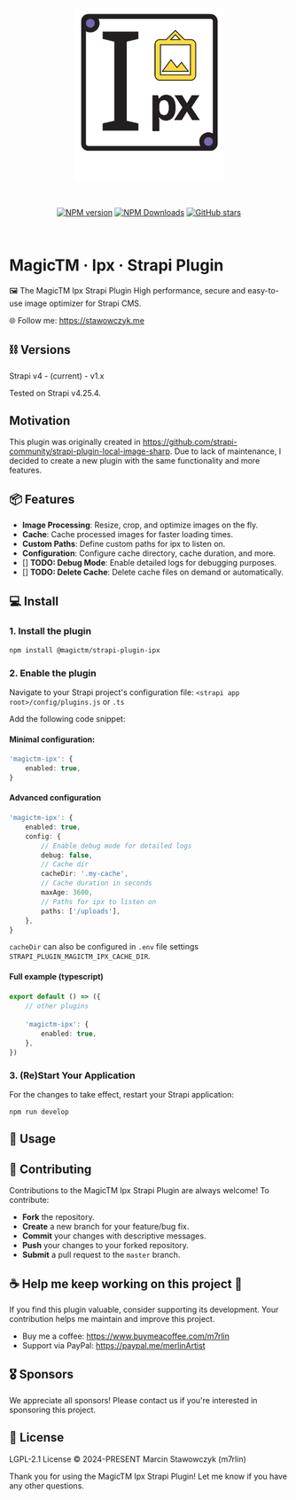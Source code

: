 <p align="center">
  <a href="https://magictm.com" target="_blank" rel="noopener noreferrer">
    <img width="270" src="assets/logo.svg" alt="Project Logo"> 
  </a>
</p>

<br/>

<p align="center">
<a href='#'>
</a>
<a href="https://www.npmjs.com/package/@magictm/strapi-plugin-ipx" target="__blank"><img alt="NPM version" src="https://img.shields.io/npm/v/@magictm/strapi-plugin-ipx?flat&colorA=0e0a18&colorB=8c67ef"></a>
<a href="https://www.npmjs.com/package/@magictm/strapi-plugin-ipx" target="__blank"><img alt="NPM Downloads" src="https://img.shields.io/npm/dm/@magictm/strapi-plugin-ipx?flat&colorA=0e0a18&colorB=8c67ef"></a>
<a href="https://github.com/magictm/strapi-plugin-ipx" target="__blank"><img alt="GitHub stars" src="https://img.shields.io/github/stars/magictm/strapi-plugin-ipx?flat&colorA=0e0a18&colorB=8c67ef"></a>
</p>

<br/>

<h1 align='left'>MagicTM · Ipx · Strapi Plugin</h1>

🖼️ The MagicTM Ipx Strapi Plugin High performance, secure and easy-to-use image optimizer for Strapi CMS.

🌐 Follow me: https://stawowczyk.me

## ⛓ Versions

Strapi v4 - (current) - v1.x

Tested on Strapi v4.25.4.

## Motivation

This plugin was originally created in https://github.com/strapi-community/strapi-plugin-local-image-sharp. Due to lack of maintenance, I decided to create a new plugin with the same functionality and more features.

## 📦 Features

- **Image Processing**: Resize, crop, and optimize images on the fly.
- **Cache**: Cache processed images for faster loading times.
- **Custom Paths**: Define custom paths for ipx to listen on.
- **Configuration**: Configure cache directory, cache duration, and more.
- [] **TODO: Debug Mode**: Enable detailed logs for debugging purposes.
- [] **TODO: Delete Cache**: Delete cache files on demand or automatically.

## 💻 Install

### 1. Install the plugin

```bash
npm install @magictm/strapi-plugin-ipx
```

### 2. Enable the plugin

Navigate to your Strapi project's configuration file:
`<strapi app root>/config/plugins.js` or `.ts`

Add the following code snippet:

#### Minimal configuration:

```ts
'magictm-ipx': {
    enabled: true,
}
```

#### Advanced configuration

```ts
'magictm-ipx': {
    enabled: true,
    config: {
        // Enable debug mode for detailed logs
        debug: false,
        // Cache dir
        cacheDir: '.my-cache',
        // Cache duration in seconds
        maxAge: 3600,
        // Paths for ipx to listen on
        paths: ['/uploads'],
    },
}
```

`cacheDir` can also be configured in `.env` file settings `STRAPI_PLUGIN_MAGICTM_IPX_CACHE_DIR`.

#### Full example (typescript)

```ts
export default () => ({
    // other plugins

    'magictm-ipx': {
        enabled: true,
    },
})
```

### 3. (Re)Start Your Application

For the changes to take effect, restart your Strapi application:

```
npm run develop
```

## 🚀 Usage



## 🤝 Contributing

Contributions to the MagicTM Ipx Strapi Plugin are always welcome! To contribute:

-   **Fork** the repository.
-   **Create** a new branch for your feature/bug fix.
-   **Commit** your changes with descriptive messages.
-   **Push** your changes to your forked repository.
-   **Submit** a pull request to the `master` branch.

## ☕️ Help me keep working on this project 💚

If you find this plugin valuable, consider supporting its development. Your contribution helps me maintain and improve this project.

-   Buy me a coffee: https://www.buymeacoffee.com/m7rlin
-   Support via PayPal: https://paypal.me/merlinArtist

## 🎖️ Sponsors

We appreciate all sponsors! Please contact us if you're interested in sponsoring this project.

## 📜 License

LGPL-2.1 License © 2024-PRESENT Marcin Stawowczyk (m7rlin)

Thank you for using the MagicTM Ipx Strapi Plugin! Let me know if you have any other questions.
